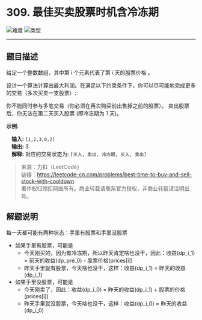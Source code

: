 # 309. 最佳买卖股票时机含冷冻期

![难度](https://img.shields.io/badge/难度-中等-f0ad4e.svg?logo=leetcode&style=flat)  ![类型](https://img.shields.io/badge/类型-动态规划-violet.svg?style=flat)

---

## 题目描述

给定一个整数数组，其中第 i 个元素代表了第 i 天的股票价格 。​

设计一个算法计算出最大利润。在满足以下约束条件下，你可以尽可能地完成更多的交易（多次买卖一支股票）:

你不能同时参与多笔交易（你必须在再次购买前出售掉之前的股票）。
卖出股票后，你无法在第二天买入股票 (即冷冻期为 1 天)。

**示例:**

&emsp;**输入:** `[1,2,3,0,2]`  
&emsp;**输出:** 3   
&emsp;**解释:** 对应的交易状态为: `[买入, 卖出, 冷冻期, 买入, 卖出]`  

> 来源：力扣（LeetCode）  
> 链接：https://leetcode-cn.com/problems/best-time-to-buy-and-sell-stock-with-cooldown  
> 著作权归领扣网络所有。商业转载请联系官方授权，非商业转载请注明出处。  

## 解题说明

每一天都可能有两种状态：手里有股票和手里没股票

- 如果手里有股票，可能是  
    + 今天刚买的，因为有冷冻期，所以昨天肯定啥也没干，因此：收益(dp_i_1) = 前天的收益(dp_pre_0) - 股票价格(prices[i])  
    + 昨天手里就有股票，今天啥也没干，这样：收益(dp_i_1) = 昨天的收益(dp_i_1)  
- 如果手里没股票，可能是  
    + 今天刚卖了，因此：收益(dp_i_0) = 昨天的收益(dp_i_1) + 股票的价格(prices[i])  
    + 昨天手里就没股票，今天啥也没干，这样：收益(dp_i_0) = 昨天的收益(dp_i_0)  

